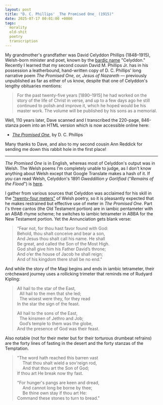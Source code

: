 ```yaml
---
layout: post
title: "D. C. Phillips' _The Promised One_ (1915)"
date: 2025-07-17 00:01:00 +0000
tags:
  morality
  old-shit
  poetry
  transcription
---
```


My grandmother's grandfather was David Celyddon Phillips (1848–1915),
Welsh-born minister and poet, known by the [bardic name](https://en.wikipedia.org/wiki/Bardic_name)
"Celyddon." Recently I learned that my second cousin David M. Phillips Jr.
has in his possession a leatherbound, hand-written copy of D. C. Phillips'
long narrative poem _The Promised One, or, Jesus of Nazareth_ — previously
unpublished as far as either of us know, despite that one of Celyddon's lengthy
obituaries mentions:

> For the past twenty-five years [1890–1915] he had worked on the story of the life of Christ in verse,
> and up to a few days ago he still continued to polish and improve it, which he hoped
> would be his master work. The volume will be published by his sons as a memorial.

Well, 110 years later, Dave scanned and I transcribed the 220-page, 846-stanza poem
into an HTML version which is now accessible online here:

* [_The Promised One_](https://quuxplusone.github.io/Wikisource/Celyddon/the-promised-one.html), by D. C. Phillips

Many thanks to Dave, and also to my second cousin Ann Reddick for sending me down
this rabbit hole in the first place!

---

_The Promised One_ is in English, whereas most of Celyddon's output was in Welsh.
The Welsh poems I'm completely unable to judge, as I don't know anything about Welsh
except that Google Translate makes a hash of it. If _you_ can read Welsh,
Celyddon's 1891 _Gweddillion y Gorlifiad_ ("_Remains of the Flood_") is
[here](https://archive.org/details/gweddillionygor00philgoog/page/n12).

I gather from various sources that Celyddon was acclaimed for his skill in the
["twenty-four meters"](https://www.poetrymagnumopus.com/topic/988-welsh-meter-groups-i-englynion-ii-cywydd-iii-awdl/)
of Welsh poetry, so it is pleasantly expected that he makes restrained but effective
use of meter in _The Promised One_. Part I's three cantos (the Old Testament portion) are
in iambic pentameter with an ABAB rhyme scheme; he switches to iambic tetrameter in ABBA
for the New Testament portion. Yet the Annunciation gets blank verse:

> “Fear not, for thou hast favor found with God:  
> Behold, thou shalt conceive and bear a son,  
> And Jesus thou shalt call his name. He shall  
> Be great, and called the Son of the Most High.  
> God shall give him his Father David’s throne;  
> And o’er the house of Jacob he shall reign;  
> And of his kingdom there shall be no end.”

And while the story of the Magi begins and ends in iambic tetrameter, their
crècheward journey uses a rollicking trimeter that reminds me of Rudyard Kipling:

> All hail to the star of the East,  
> &nbsp; All hail to the men that she led;  
> &nbsp; The wisest were they, for they read  
> In the star the sign of the feast.
>
> All hail to the sons of the East,  
> &nbsp; The kinsmen of Jethro and Job;  
> &nbsp; God’s temple to them was the globe,  
> And the presence of God was their feast.

Also notable (not for their meter but for their torturous drumbeat refrains)
are the forty lines of fasting in the desert and the forty stanzas of the Temptation.

> "The word hath reached this barren vast  
> &emsp; That thou shalt wield a sov'reign rod,  
> &emsp; And that thou art the Son of God;  
> If thou art He break now thy fast.
>
> "For hunger's pangs are keen and dread,  
> &emsp; And cannot long be borne by thee;  
> &emsp; Be thine own stay if thou art He:  
> Command these stones to turn to bread."

